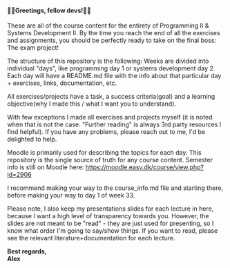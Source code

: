 #### 👨‍💻Greetings, fellow devs!👨‍💻

These are all of the course content for the entirety of Programming II & Systems Development II.
By the time you reach the end of all the exercises and assignments, you should be perfectly ready to take on the final boss: The exam project!

The structure of this repository is the following:
Weeks are divided into individual "days", like programming day 1 or systems development day 2.
Each day will have a README.md file with the info about that particular day + exercises, links, documentation, etc.

All exercises/projects have a task, a success criteria(goal) and a learning objective(why I made this / what I want you to understand).

With few exceptions I made all exercises and projects myself (it is noted when that is not the case. "Further reading" is always 3rd party resources I find helpful). If you have any problems, please reach out to me, I'd be delighted to help.

Moodle is primarily used for describing the topics for each day. This repository is the single source of truth for any course content. Semester info is still on Moodle here: https://moodle.easv.dk/course/view.php?id=2906

I recommend making your way to the course_info.md file and starting there, before making your way to day 1 of week 33.

Please note, I also keep my presentations slides for each lecture in here, because I want a high level of transparency towards you. However, the slides are not meant to be "read" - they are just used for presenting, so I know what order I'm going to say/show things. If you want to read, please see the relevant literature+documentation for each lecture.

**Best regards,**<br>
**Alex**
